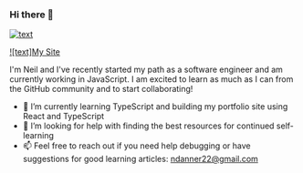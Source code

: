 ### Hi there 👋

[![text](https://img.shields.io/badge/LinkedIn-0077B5?style=for-the-badge&logo=linkedin&logoColor=white)](https://www.linkedin.com/in/neil-danner-8a354a52)

[![text]My Site](https://neil-danner.netlify.app/)

I'm Neil and I've recently started my path as a software engineer and am currently working in JavaScript. I am excited to learn as much as I can from the GitHub community and to start collaborating!

- 🌱 I’m currently learning TypeScript and building my portfolio site using React and TypeScript
- 🤔 I’m looking for help with finding the best resources for continued self-learning
- 📫 Feel free to reach out if you need help debugging or have suggestions for good learning articles: ndanner22@gmail.com
